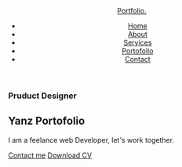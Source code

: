 <!DOCTYPE html>
<html lang="en">
<head>
  <meta charset="UTF-8">
  <meta http-equiv="X-UA-Compatible" content="IE=edge">
  <meta name="viewport" content="width=device-width, initial-scale=1.0">
  <title>RIYAN PORTOFOLIO</title>
  <link rel="stylesheet" href="styl.css">
  <link rel="stylesheet" href="https://unicons.iconscout.com/release/v4.0.0/css/line.css">

</head>
<body>
  <header>
    <nav class="container">
      <a href="#" class="logo">Portf<span>olio.</span></a>
      <div class="links">
        <ul>
          <li>
            <a href="#" class="nav-link">Home</a>
          </li>
          <li>
            <a href="#" class="nav-link">About</a>
          </li>
          <li>
            <a href="#" class="nav-link">Services</a>
          </li>
          <li>
            <a href="#" class="nav-link">Portofolio</a>
          </li>
          <li>
            <a href="#" class="nav-link">Contact</a>
          </li>
        </ul>
        <i class="uil uil-moon toggle-btn"></i>
      </div>
    </nav>
  </header>

  <main>
    <section class="showcase-area">
      <div class="container">
        <div class="showcase-info">
          <div class="showcase-image">
            <h3 class="sub-heading">Pruduct Designer</h3>
            <h1 class="heading">Yanz Portofolio</h1>
            <p class="text">I am a feelance web Developer, let's work together.</p>
            <div class="cta">
              <a href="mailto:rianvrnd099@gmail.com" class="btn">Contact me</a>
              <a href="#" class="btn secondary-btn">Download CV</a>
            </div>
          </div>
        </div>
      </div>
    </section>
  </main>

  <!--xJavaScript Files-->
  <script src="./app.js"></script>

</body>
</html>
